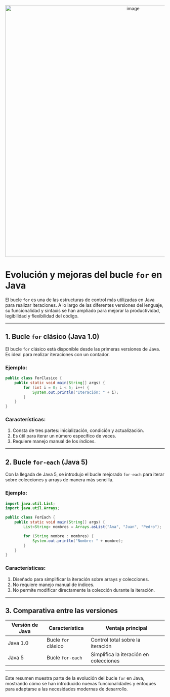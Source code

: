 <p align="center">
  <img width="792" alt="image" src="https://github.com/user-attachments/assets/bf72f843-1d0b-4d3a-b7c8-824be47a0780"/>
</p>


# Evolución y mejoras del bucle `for` en Java

El bucle `for` es una de las estructuras de control más utilizadas en Java para realizar iteraciones. A lo largo de las diferentes versiones del lenguaje, su funcionalidad y sintaxis se han ampliado para mejorar la productividad, legibilidad y flexibilidad del código.

---

## **1. Bucle ****`for`**** clásico (Java 1.0)**

El bucle `for` clásico está disponible desde las primeras versiones de Java. Es ideal para realizar iteraciones con un contador.

### Ejemplo:

```java
public class ForClasico {
    public static void main(String[] args) {
        for (int i = 0; i < 5; i++) {
            System.out.println("Iteración: " + i);
        }
    }
}
```

### Características:

1. Consta de tres partes: inicialización, condición y actualización.
2. Es útil para iterar un número específico de veces.
3. Requiere manejo manual de los índices.

---

## **2. Bucle ****`for-each`**** (Java 5)**

Con la llegada de Java 5, se introdujo el bucle mejorado `for-each` para iterar sobre colecciones y arrays de manera más sencilla.

### Ejemplo:

```java
import java.util.List;
import java.util.Arrays;

public class ForEach {
    public static void main(String[] args) {
        List<String> nombres = Arrays.asList("Ana", "Juan", "Pedro");

        for (String nombre : nombres) {
            System.out.println("Nombre: " + nombre);
        }
    }
}
```

### Características:

1. Diseñado para simplificar la iteración sobre arrays y colecciones.
2. No requiere manejo manual de índices.
3. No permite modificar directamente la colección durante la iteración.

---


## **3. Comparativa entre las versiones**

| Versión de Java | Característica      | Ventaja principal                             |
| --------------- | ------------------- | --------------------------------------------- |
| Java 1.0        | Bucle `for` clásico | Control total sobre la iteración              |
| Java 5          | Bucle `for-each`    | Simplifica la iteración en colecciones        |


---

Este resumen muestra parte de la evolución del bucle `for` en Java, mostrando cómo se han introducido nuevas funcionalidades y enfoques para adaptarse a las necesidades modernas de desarrollo.

